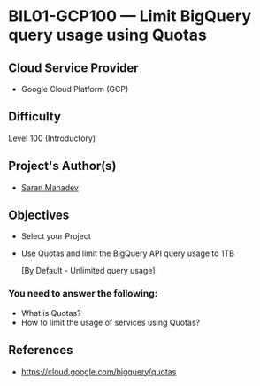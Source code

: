# BIL01-GCP100 — Limit BigQuery query usage using Quotas

## Cloud Service Provider

* Google Cloud Platform (GCP)

## Difficulty
Level 100 (Introductory)

## Project's Author(s)
* [Saran Mahadev](https://github.com/saranmahadev)

## Objectives

* Select your Project 

* Use Quotas and limit the BigQuery API query usage to 1TB

  [By Default - Unlimited query usage]

### You need to answer the following: 

* What is Quotas?
* How to limit the usage of services using Quotas?

## References

* https://cloud.google.com/bigquery/quotas
